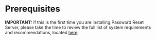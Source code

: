 [title]: # (Prerequisites)
[tags]: # (prerequisites)
[priority]: # (101)

# Prerequisites

**IMPORTANT:** If this is the first time you are installing Password Reset Server, please take the time to review the full list of system requirements and recommendations, located [here](https://updates.thycotic.net/link.ashx?PRSSystemReqs).
